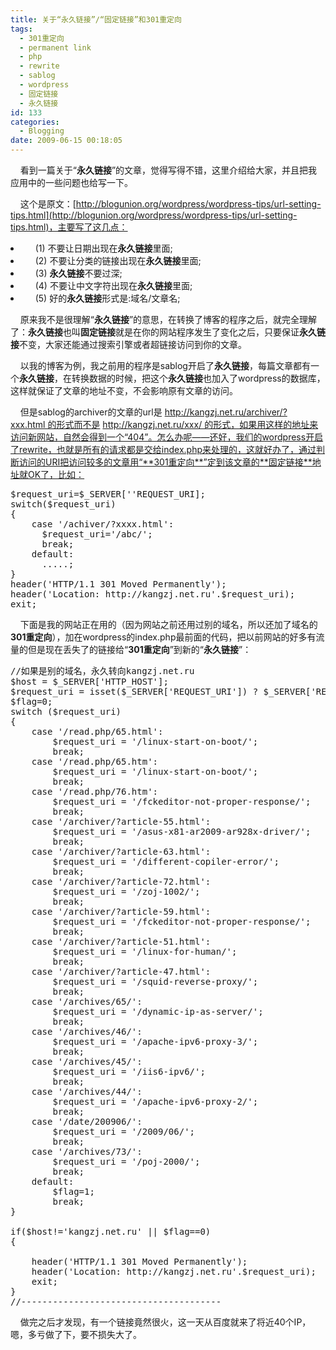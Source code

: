 ```yaml
---
title: 关于“永久链接”/“固定链接”和301重定向
tags:
  - 301重定向
  - permanent link
  - php
  - rewrite
  - sablog
  - wordpress
  - 固定链接
  - 永久链接
id: 133
categories:
  - Blogging
date: 2009-06-15 00:18:05
---
```


    看到一篇关于“**永久链接**”的文章，觉得写得不错，这里介绍给大家，并且把我应用中的一些问题也给写一下。

    这个是原文：[http://blogunion.org/wordpress/wordpress-tips/url-setting-tips.html](http://blogunion.org/wordpress/wordpress-tips/url-setting-tips.html)，主要写了这几点：
	<li>     (1) 不要让日期出现在**永久链接**里面;</li>
	<li>     (2) 不要让分类的链接出现在**永久链接**里面;</li>
	<li>     (3) **永久链接**不要过深;</li>
	<li>     (4) 不要让中文字符出现在**永久链接**里面;</li>
	<li>     (5) 好的**永久链接**形式是:域名/文章名;</li>
<!--more-->

    原来我不是很理解“**永久链接**”的意思，在转换了博客的程序之后，就完全理解了：**永久链接**也叫**固定链接**就是在你的网站程序发生了变化之后，只要保证**永久链接**不变，大家还能通过搜索引擎或者超链接访问到你的文章。

    以我的博客为例，我之前用的程序是sablog开启了**永久链接**，每篇文章都有一个**永久链接**，在转换数据的时候，把这个**永久链接**也加入了wordpress的数据库，这样就保证了文章的地址不变，不会影响原有文章的访问。

    但是sablog的archiver的文章的url是 http://kangzj.net.ru/archiver/?xxx.html 的形式而不是 http://kangzj.net.ru/xxx/ 的形式，如果用这样的地址来访问新网站，自然会得到一个“404”。怎么办呢——还好，我们的wordpress开启了rewrite，也就是所有的请求都是交给index.php来处理的，这就好办了，通过判断访问的URI把访问较多的文章用“**301重定向**”定到该文章的**固定链接**地址就OK了，比如：
<pre lang="php">$request_uri=$_SERVER[''REQUEST_URI];
switch($request_uri)
{
    case '/achiver/?xxxx.html':
      $request_uri='/abc/';
      break;
    default:
      .....;
}
header('HTTP/1.1 301 Moved Permanently');
header('Location: http://kangzj.net.ru'.$request_uri);
exit;</pre>
    下面是我的网站正在用的（因为网站之前还用过别的域名，所以还加了域名的**301重定向**），加在wordpress的index.php最前面的代码，把以前网站的好多有流量的但是现在丢失了的链接给“**301重定向**”到新的“**永久链接**”：
<pre lang="php">//如果是别的域名，永久转向kangzj.net.ru
$host = $_SERVER['HTTP_HOST'];
$request_uri = isset($_SERVER['REQUEST_URI']) ? $_SERVER['REQUEST_URI'] : '';
$flag=0;
switch ($request_uri)
{
	case '/read.php/65.html':
		$request_uri = '/linux-start-on-boot/';
		break;
	case '/read.php/65.htm':
		$request_uri = '/linux-start-on-boot/';
		break;
	case '/read.php/76.htm':
		$request_uri = '/fckeditor-not-proper-response/';
		break;
	case '/archiver/?article-55.html':
		$request_uri = '/asus-x81-ar2009-ar928x-driver/';
		break;
	case '/archiver/?article-63.html':
		$request_uri = '/different-copiler-error/';
		break;
	case '/archiver/?article-72.html':
		$request_uri = '/zoj-1002/';
		break;
	case '/archiver/?article-59.html':
		$request_uri = '/fckeditor-not-proper-response/';
		break;
	case '/archiver/?article-51.html':
		$request_uri = '/linux-for-human/';
		break;
	case '/archiver/?article-47.html':
		$request_uri = '/squid-reverse-proxy/';
		break;
	case '/archives/65/':
		$request_uri = '/dynamic-ip-as-server/';
		break;
	case '/archives/46/':
		$request_uri = '/apache-ipv6-proxy-3/';
		break;
	case '/archives/45/':
		$request_uri = '/iis6-ipv6/';
		break;
	case '/archives/44/':
		$request_uri = '/apache-ipv6-proxy-2/';
		break;
	case '/date/200906/':
		$request_uri = '/2009/06/';
		break;
	case '/archives/73/':
		$request_uri = '/poj-2000/';
		break;
	default:
		$flag=1;
		break;
}

if($host!='kangzj.net.ru' || $flag==0)
{

	header('HTTP/1.1 301 Moved Permanently');
	header('Location: http://kangzj.net.ru'.$request_uri);
	exit;
}
//--------------------------------------</pre>
    做完之后才发现，有一个链接竟然很火，这一天从百度就来了将近40个IP，嗯，多亏做了下，要不损失大了。